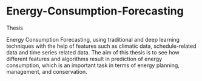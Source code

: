 # Energy-Consumption-Forecasting
Thesis

Energy Consumption Forecasting, using traditional and deep learning techniques with the help of
features such as climatic data, schedule-related data and time series related data. The aim of this thesis is to see how
different features and algorithms result in prediction of energy consumption, which is an important task in terms of
energy planning, management, and conservation.

